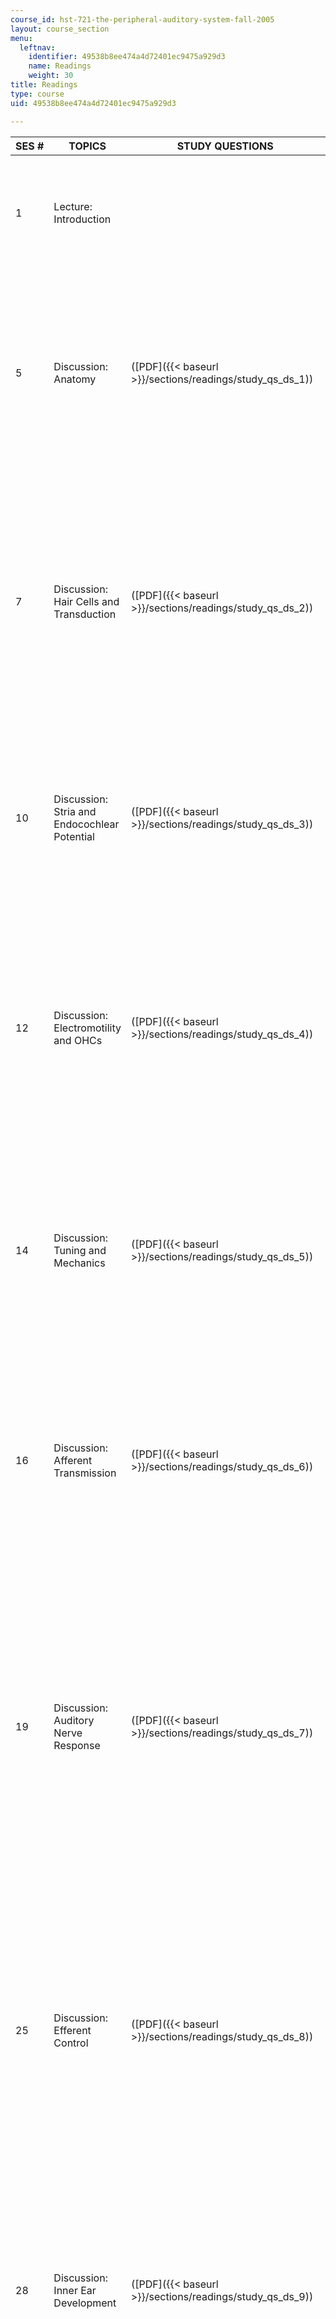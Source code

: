 ```yaml
---
course_id: hst-721-the-peripheral-auditory-system-fall-2005
layout: course_section
menu:
  leftnav:
    identifier: 49538b8ee474a4d72401ec9475a929d3
    name: Readings
    weight: 30
title: Readings
type: course
uid: 49538b8ee474a4d72401ec9475a929d3

---
```


| SES # | TOPICS | STUDY QUESTIONS | READINGS |
| --- | --- | --- | --- |
| 1 | Lecture: Introduction | &nbsp; | Ions, Channels, Currents, and Electrical Potentials ([PDF]({{< baseurl >}}/sections/readings/ion_currents))  {{< br >}}  {{< br >}}Bibliography of Discussion Papers ([PDF]({{< baseurl >}}/sections/readings/disc_papers_04))  {{< br >}}  {{< br >}}Electronic Resources ([PDF]({{< baseurl >}}/sections/readings/elec_resources)) |
| 5 | Discussion: Anatomy | ([PDF]({{< baseurl >}}/sections/readings/study_qs_ds_1)) | Forge, A., and T. Wright. "The molecular architecture of the inner ear." _Br Med Bull_ 63 (2002): 5-24.  {{< br >}}  {{< br >}}Kikuchi, T., R. S. Kimura, D. L. Paul, and J. C. Adams. "Gap junctions in the rat cochlea: immunhistochemical and ultrastructural analysis." _Anat Embryol_ 191 (1995): 101-118.  {{< br >}}  {{< br >}}Liberman, M. C. "Morphological differences among radial afferent fibers in the cat cochlea: An electron-microscopic study of serial sections." _Hear Res_ 3 (1980): 45-63.  {{< br >}}  {{< br >}}———. "Single-neuron labeling in the cat auditory nerve." _Science_ 216 (1982): 1239-1241. |
| 7 | Discussion: Hair Cells and Transduction | ([PDF]({{< baseurl >}}/sections/readings/study_qs_ds_2)) | Roberts, W. M., and J. Howard, et. al. "Hair cells: transduction, tuning, and transmission in the inner ear." _Annu Rev Cell Biol_ 4 (1988): 63-92.  {{< br >}}  {{< br >}}Corey, D. P., and A. J. Hudspeth. "Kinetics of the receptor current in bullfrog saccular hair cells." _J Neurosci_ 3 (1983): 962-976.  {{< br >}}  {{< br >}}Pickles, J. O., S. D. Comis, and M. P. Osborne. "Cross-links between stereocilia in the guinea pig organ of Corti, and their possible relation to sensory transduction." _Hear Res_ 15 (1984): 103-112.  {{< br >}}  {{< br >}}Denk, W., J. R. Holt, G. M. Shepherd, and D. P. Corey. "Calcium imaging of single stereocilia in hair cells: localization of transduction channels at both ends of tip links." _Neuron_ 15 (1995): 1311-1321. |
| 10 | Discussion: Stria and Endocochlear Potential | ([PDF]({{< baseurl >}}/sections/readings/study_qs_ds_3)) | Wangemann, P. "K+ cycling and its regulation in the cochlea and vestibular labyrintl." _Audiology Neurootology_ 7 (2002): 199-205.  {{< br >}}  {{< br >}}Salt, A. N., I. Melichar, and R. Thalmann. "Mechanisms of endocochlear potential generation by stria vascularis." _Laryngoscope_ 97 (1987): 984-991.  {{< br >}}  {{< br >}}Takeuchi, S., M. Ando, and A. Kakigi. "Mechanism generating endocochlear potential: role played by intermediate cells in stria vascularis." _Biophys J_ 79 (2000): 2572-2582. |
| 12 | Discussion: Electromotility and OHCs | ([PDF]({{< baseurl >}}/sections/readings/study_qs_ds_4)) | Santos-Sacchi, J. "New tunes from Corti's organ: the outer hair cell boogie rules." _Curr Opin Neurobio_ 13 (2003): 459-468.  {{< br >}}  {{< br >}}Holley, M. C., and J. F. Ashmore. "On the mechanism of a high-frequency force generator in outer hair cells isolated from the guinea pig cochlea." _Proc R Soc Lond B Biol Sci_ 232 (1988): 413-429.  {{< br >}}  {{< br >}}Hallworth, R., B. N. Evans, and P. Dallos. "The location and mechanism of electromotility in guinea pig outer hair cells." _J Neurophysiol_ 70 (1993): 549-558.  {{< br >}}  {{< br >}}Zheng, J., W. Shen, D. Z. He, K. B. Long, L. D. Madison, and P. Dallos. "Prestin is the motor protein of cochlear outer hair cells." _Nature_ 405 (2000): 149-155. |
| 14 | Discussion: Tuning and Mechanics | ([PDF]({{< baseurl >}}/sections/readings/study_qs_ds_5)) | Dallos, P. "The active cochlea." _J Neurosci_ 12 (1992): 4575-4585.  {{< br >}}  {{< br >}}Wilson, J. P., and J. R. Johnstone. "Basilar membrane and middle-ear vibration in guinea pig measured by capacitive probe." _J Acoust Soc Am_ 57 (1975): 705-723.  {{< br >}}  {{< br >}}Ruggero, M. A., and N. C. Rich. "Furosemide alters organ of Corti mechanics: Evidence for feedback of outer hair cells upon the basilar membrane." _J Neurosci_ 11 (1991): 1057-1067.  {{< br >}}  {{< br >}}Neely, S. T. "A model of cochlear mechanics with outer hair cell motility." _J Acoust Soc Amer_ 94, no. 1 (1993): 137-146. |
| 16 | Discussion: Afferent Transmission | ([PDF]({{< baseurl >}}/sections/readings/study_qs_ds_6)) | Fuchs, P. A., E. Glowatski, and T. Moser. "The afferent synapse of cochlear hair cells." _Curr Opin Neurobio_ 13 (2003): 452-458.  {{< br >}}  {{< br >}}Richards, Griesinger, and Ashmore. "Fast vesicle replenishment allows indefatigable signaling at the first auditory synapse." _Nature_ 435 (2005): 212-215.  {{< br >}}  {{< br >}}Moser, T., and D. Beutner. "Kinetics of exocytosis and endocytosis at the cochlear inner hair cell afferent synapse of the mouse." _Proc Nat Acad Sci_ 97 (2000): 883-888.  {{< br >}}  {{< br >}}Glowatzki, E., and P. A. Fuchs. "Transmitter release at the hair cell ribbon synapse." _Nat Neurosci_ 5 (2002): 147-154. |
| 19 | Discussion: Auditory Nerve Response | ([PDF]({{< baseurl >}}/sections/readings/study_qs_ds_7)) | Kiang, N. Y. S. "Peripheral neural processing of auditory information." In _Handbook of Physiology - The Nervous System III_. Section 1: The Nervous System. Vol. III. Sensory Processes. Part 2. Edited by J. M. Brookhart, V. B. Mountcastle, I. Darian-Smith, and S. R. Geiger. Philadelphia, PA: Lippincott Williams and Wilkins, 1981. ISBN: 9780683011050.  {{< br >}}  {{< br >}}Liberman, M. C. "Auditory-nerve response from cats raised in a low-noise chamber." _J Acoust Soc Am_ 63 (1978): 442-455.  {{< br >}}  {{< br >}}Sachs, M. B., and E. D. Young. "Encoding of steady-state vowels in the auditory nerve: representation in terms of discharge rate." _J Acoust Soc Am_ 66 (1979): 470-479.  {{< br >}}  {{< br >}}Young, E. D., and M. B. Sachs. "Representation of steady state vowels in the temporal aspects of the discharge patterns of populations of auditory nerve fibers." _J Acoust Soc Amer_ 66 (1979): 1381-1403. |
| 25 | Discussion: Efferent Control | ([PDF]({{< baseurl >}}/sections/readings/study_qs_ds_8)) | Guinan, J. J. "Physiology of olivocochlear efferents." _The Cochlea_. Edited by P. Dallos, A. N. Popper, and R. R. Fay. New York, NY: Springer, 1996, pp. 435-500. ISBN: 9780387944494.  {{< br >}}  {{< br >}}Elgoyhen, A. B., D. S. Johnson, J. Boulter, D. E. Vetter, and S. Heinemann. "Alpha 9: An acetylcholine receptor with novel pharmacological properties expressed in rat cochlear hair cells." _Cell_ 79 (1979): 705-715.  {{< br >}}  {{< br >}}Russell, I. J., and E. Murugasu. "Medial efferent inhibition suppresses basilar membrane responses to near characteristic frequency tones of moderate to high intensities." _J Acoust Soc Am_ 102 (1997): 1734-1738.  {{< br >}}  {{< br >}}Maison, S. F., and M. C. Liberman. "Predicting vulnerability to acoustic injury with a non-invasive assay of olivocochlear reflex strength." _J Neuroscience_ 20 (2000): 4701-4707. |
| 28 | Discussion: Inner Ear Development | ([PDF]({{< baseurl >}}/sections/readings/study_qs_ds_9)) | Barald, K., and Kelley. "From placode to polarization: new tunes in inner ear development." _Development_ 131 (2004): 4119-4130.  {{< br >}}  {{< br >}}Torres, M., and F. Giraldez. "The development of the vertebrate ear." _Mechanisms of Development_ 71 (1998): 5-21.  {{< br >}}  {{< br >}}Groves, A. K. and M. Bronner-Fraser. "Competence, specification and commitment in otic placode induction." _Development_ 127 (2000): 3489-3499.  {{< br >}}  {{< br >}}Eddison, M., I. Le Roux, and J. Lewis. "Notch signaling in the development of the inner ear: lessons from Drosophila." _Proc Natl Acad Sci U.S.A._ 97 (2000): 11692-11699. |
| 29 | Discussion: Trauma and Repair | ([PDF]({{< baseurl >}}/sections/readings/study_qs_ds_10)) | Pirvola, U., L. Xing-Qun, J. Virkkala, M. Saarma, C. Murakata, A. M. Camoratto, K. M. Walton, and J. Ylikoski. "Rescue of hearing, auditory hair cells, and neurons by CEP-1347/KT7515, an inhibitor of c-Jun N-terminal kinase activation." _J Neurosci_ 20 (2000): 43-50.  {{< br >}}  {{< br >}}Wang, Y., K. Hirose, and M. C. Liberman. "Dynamics of noise-induced cellular injury and repair in the mouse cochlea." _J Assoc Res Otolaryngol_ 3 (2002): 248-268.  {{< br >}}  {{< br >}}Izumikawa, M., R. Minoda, K. Kawamoto, K. A. Abrashkin, D. L. Swiderski, D. F. Dolan, D. E. Brough, and Y. Raphael. "Auditory hair cell replacement and hearing improvement by Atoh1 gene therapy in deaf mammals." _Nat Med_ 11, no. 3 (March 2005): 271-6. (Epub - February 13, 2005.) |
| 32 | Discussion: Sensorineural Hearing Loss | ([PDF]({{< baseurl >}}/sections/readings/study_qs_ds_11)) | Liberman, M. C. "Auditory Processing in Sensorineural Hearing Loss." _Basic Science Review for Otolaryngology_. Edited by T. R. Van De Water, and H. Staecker. New York, NY: Thieme Medical Publishers, 2005. ISBN: 9780865779013.  {{< br >}}  {{< br >}}Liberman, M. C., and L. W. Dodds. "Single-neuron labeling and chronic cochlear pathology, III: Stereocilia damage and alterations of threshold tuning curves." _Hearing Research_ 16 (1984): 55-74.  {{< br >}}  {{< br >}}Heinz, M. G., and E. D. Young. "Response Growth With Sound Level in Auditory-Nerve Fibers After Noise-Induced Hearing Loss." _J Neurophysiology_ 91 (2004): 784-795.  {{< br >}}  {{< br >}}Moore, B. C., D. A. Vickers, C. J. Plack, and A. J. Oxenham. "Inter-relationship between different psychoacoustic measures assumed to be related to the cochlear active mechanism." _J Acoust Soc Amer_ 106, no. 5 (1999): 2761-2778. |
| 33 | Discussion: Review | &nbsp; |